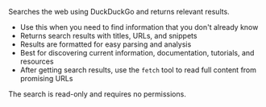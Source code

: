 Searches the web using DuckDuckGo and returns relevant results.

- Use this when you need to find information that you don't already know
- Returns search results with titles, URLs, and snippets
- Results are formatted for easy parsing and analysis
- Best for discovering current information, documentation, tutorials, and resources
- After getting search results, use the `fetch` tool to read full content from promising URLs

The search is read-only and requires no permissions.
